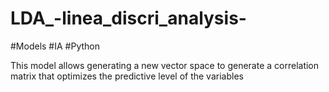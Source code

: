 # LDA_-linea_discri_analysis-
#Models #IA #Python

This model allows generating a new vector space to generate a correlation matrix that optimizes the predictive level of the variables
